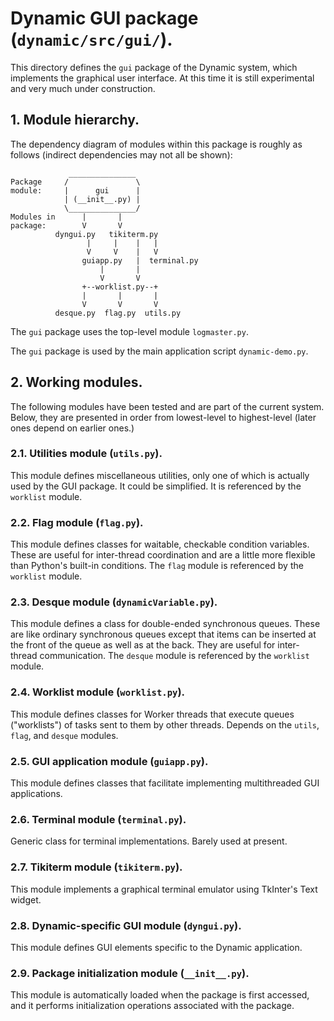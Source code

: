 # Dynamic GUI package (`dynamic/src/gui/`).

This directory defines the `gui` package of the Dynamic system, 
which implements the graphical user interface.  At this time it
is still experimental and very much under construction.

## 1. Module hierarchy.

The dependency diagram of modules within this package is roughly as follows
(indirect dependencies may not all be shown):

				 _______________
	Package 	/               \
	module:		|      gui      |
				| (__init__.py) |
				\_______________/
	Modules in		|		|	
	package:		V		V 
			  dyngui.py   tikiterm.py
				  	 |	   |	|	|
				  	 V	   V	|	V
			        guiapp.py	|  terminal.py
						|		|
						V		V
					+--worklist.py--+	
			 		| 		|	    |
					V		V       V
			  desque.py  flag.py  utils.py

The `gui` package uses the top-level module `logmaster.py`.

The `gui` package is used by the main application script `dynamic-demo.py`.

## 2. Working modules.

The following modules have been tested and are part of the
current system.  Below, they are presented in order from 
lowest-level to highest-level (later ones depend on earlier 
ones.)

### 2.1. Utilities module (`utils.py`).

This module defines miscellaneous utilities, only one of which 
is actually used by the GUI package.  It could be simplified.
It is referenced by the `worklist` module.

### 2.2. Flag module (`flag.py`).

This module defines classes for waitable, checkable condition
variables.  These are useful for inter-thread coordination and 
are a little more flexible than Python's built-in conditions.
The `flag` module is referenced by the `worklist` module.

### 2.3. Desque module (`dynamicVariable.py`).

This module defines a class for double-ended synchronous 
queues.  These are like ordinary synchronous queues except
that items can be inserted at the front of the queue as well 
as at the back.  They are useful for inter-thread communication.
The `desque` module is referenced by the `worklist` module.

### 2.4. Worklist module (`worklist.py`).

This module defines classes for Worker threads that execute
queues ("worklists") of tasks sent to them by other threads.
Depends on the `utils`, `flag`, and `desque` modules.

### 2.5. GUI application module (`guiapp.py`).

This module defines classes that facilitate implementing 
multithreaded GUI applications.

### 2.6. Terminal module (`terminal.py`).

Generic class for terminal implementations.  Barely used at present.

### 2.7. Tikiterm module (`tikiterm.py`).

This module implements a graphical terminal emulator using TkInter's Text widget.

### 2.8. Dynamic-specific GUI module (`dyngui.py`).

This module defines GUI elements specific to the Dynamic application.

### 2.9. Package initialization module (`__init__.py`).

This module is automatically loaded when the package is first accessed,
and it performs initialization operations associated with the package.

